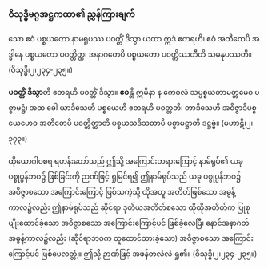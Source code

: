 ### ဝိသုဒ္ဓိမဂ္ဂအဋ္ဌကထာ၏ ညွှန်ကြားချက်

သော ဧဝံ ပစ္စယတော နာမရူပဿ ပဝတ္တိံ ဒိသွာ ယထာ ဣဒံ ဧတရဟိ၊ ဧဝံ အတီတေပိ အဒ္ဓါနေ ပစ္စယတော ပဝတ္တိတ္ထ၊ အနာဂတေပိ ပစ္စယတော ပဝတ္တိဿတီတိ သမနုပဿတိ။ (ဝိသုဒ္ဓိ၊၂၊၂၃၄-၂၃၅။)

**ပဝတ္တိံ ဒိသွာ**တိ ဧတရဟိ ပဝတ္တိံ ဒိသွာ။ **ဧဝ**န္တိ ဣမိနာ န ကေဝလံ သပ္ပစ္စယတာမတ္တမေဝ ပစ္စာမဋ္ဌံ၊ အထ ခေါ ယာဒိသေဟိ ပစ္စယေဟိ ဧတရဟိ ပဝတ္တတိ၊ တာဒိသေဟိ အဝိဇ္ဇာဒိပစ္စယေဟေဝ အတီတေပိ ပဝတ္တိတ္ထာတိ ပစ္စယသဒိသတာပိ ပစ္စာမဋ္ဌာတိ ဒဋ္ဌဗ္ဗံ။ (မဟာဋီ၊၂၊၃၇၃။)

ထိုယောဂါဝစရ ရဟန်းတော်သည် ဤသို့ အကြောင်းတရားကြောင့် နာမ်ရုပ်၏ ယခုပစ္စုပ္ပန်ဘဝ၌ ဖြစ်ခြင်းကို ဉာဏ်ဖြင့် ရှုမြင်ရ၍ ဤနာမ်ရုပ်သည် ယခု ပစ္စုပ္ပန်ဘဝ၌ အဝိဇ္ဇာစသော အကြောင်းကြောင့် ဖြစ်သကဲ့သို့ ထိုအတူ အတိတ်ဖြစ်သော အဓွန့်ကာလ၌လည်း ဤနာမ်ရုပ်သည် ဆိုင်ရာ ဒုတိယအတိတ်စသော ထိုထိုအတိတ်က ပြုစုပျိုးထောင်ခဲ့သော အဝိဇ္ဇာစသော အကြောင်းကြောင့်ပင် ဖြစ်ခဲ့လေပြီ၊ နောင်အနာဂတ် အဓွန့်ကာလ၌လည်း (ဆိုင်ရာဘဝက ထူထောင်ထားခဲ့သော) အဝိဇ္ဇာစသော အကြောင်းကြောင့်ပင် ဖြစ်ပေလတ္တံ့။ 
ဤသို့ ဉာဏ်ဖြင့် အဖန်တလဲလဲ ရှု၏။ (ဝိသုဒ္ဓိ၊၂၊၂၃၄-၂၃၅။)
